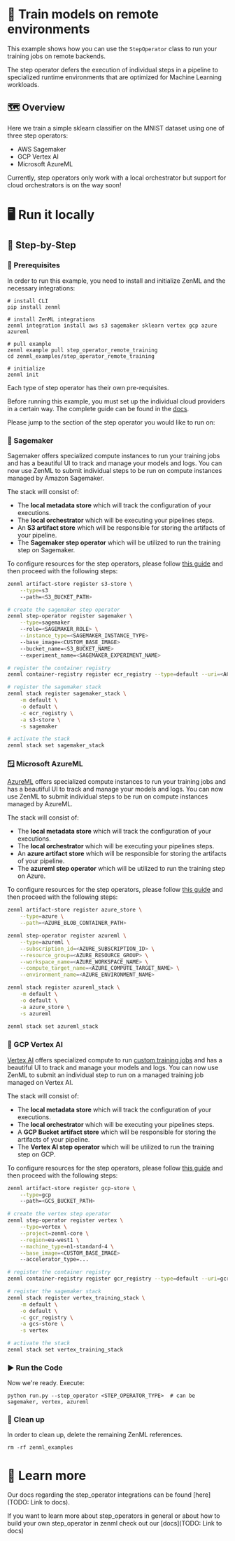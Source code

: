 # 🧮 Train models on remote environments

This example shows how you can use the `StepOperator` class to run your training jobs on remote backends.

The step operator defers the execution of individual steps in a pipeline to specialized runtime environments that are optimized for Machine Learning workloads.

## 🗺 Overview
Here we train a simple sklearn classifier on the MNIST dataset using one of three step operators:

- AWS Sagemaker
- GCP Vertex AI
- Microsoft AzureML

Currently, step operators only work with a local orchestrator but support for cloud orchestrators is on the way soon!

# 🖥 Run it locally
## 👣 Step-by-Step
### 📄 Prerequisites 
In order to run this example, you need to install and initialize ZenML and the necessary integrations:

```shell
# install CLI
pip install zenml

# install ZenML integrations
zenml integration install aws s3 sagemaker sklearn vertex gcp azure azureml

# pull example
zenml example pull step_operator_remote_training
cd zenml_examples/step_operator_remote_training

# initialize
zenml init
```

Each type of step operator has their own pre-requisites. 

Before running this example, you must set up the individual cloud providers in a certain way. The complete guide can be found in the [docs](https://docs.zenml.io/features/step-operators).

Please jump to the section of 
the step operator you would like to run on:

### 🌿 Sagemaker
Sagemaker offers specialized compute instances to run your training jobs and has a beautiful UI to track and manage your models and logs. You can now use ZenML to submit individual steps to be run on compute instances managed by Amazon Sagemaker. 

The stack will consist of:
* The **local metadata store** which will track the configuration of your 
executions.
* The **local orchestrator** which will be executing your pipelines steps.
* An **S3 artifact store** which will be responsible for storing the
artifacts of your pipeline.
* The **Sagemaker step operator** which will be utilized to run the training step on Sagemaker.

To configure resources for the step operators, please follow [this guide](https://docs.zenml.io/features/step-operators) and then proceed with the following steps:

```bash
zenml artifact-store register s3-store \
    --type=s3
    --path=<S3_BUCKET_PATH>

# create the sagemaker step operator
zenml step-operator register sagemaker \
    --type=sagemaker
    --role=<SAGEMAKER_ROLE> \
    --instance_type=<SAGEMAKER_INSTANCE_TYPE>
    --base_image=<CUSTOM_BASE_IMAGE>
    --bucket_name=<S3_BUCKET_NAME>
    --experiment_name=<SAGEMAKER_EXPERIMENT_NAME>

# register the container registry
zenml container-registry register ecr_registry --type=default --uri=<ACCOUNT_ID>.dkr.ecr.us-east-1.amazonaws.com

# register the sagemaker stack
zenml stack register sagemaker_stack \
    -m default \
    -o default \
    -c ecr_registry \
    -a s3-store \
    -s sagemaker

# activate the stack
zenml stack set sagemaker_stack
```

### 🪟 Microsoft AzureML

[AzureML](https://azure.microsoft.com/en-us/services/machine-learning/) 
offers specialized compute instances to run your training jobs and 
has a beautiful UI to track and manage your models and logs. You can now use 
ZenML to submit individual steps to be run on compute instances managed by 
AzureML.

The stack will consist of: 

* The **local metadata store** which will track the configuration of your 
executions.
* The **local orchestrator** which will be executing your pipelines steps.
* An **azure artifact store** which will be responsible for storing the
artifacts of your pipeline.
* The **azureml step operator** which will be utilized to run the training step on Azure.

To configure resources for the step operators, please follow [this guide](https://docs.zenml.io/features/step-operators) and then proceed with the following steps:

```bash
zenml artifact-store register azure_store \
    --type=azure \
    --path=<AZURE_BLOB_CONTAINER_PATH>

zenml step-operator register azureml \
    --type=azureml \
    --subscription_id=<AZURE_SUBSCRIPTION_ID> \
    --resource_group=<AZURE_RESOURCE_GROUP> \
    --workspace_name=<AZURE_WORKSPACE_NAME> \
    --compute_target_name=<AZURE_COMPUTE_TARGET_NAME> \
    --environment_name=<AZURE_ENVIRONMENT_NAME> 

zenml stack register azureml_stack \
    -m default \
    -o default \
    -a azure_store \
    -s azureml
    
zenml stack set azureml_stack
```

### 📐 GCP Vertex AI

[Vertex AI](https://cloud.google.com/vertex-ai) offers specialized compute to run 
[custom training jobs](https://cloud.google.com/vertex-ai/docs/training/custom-training) 
and has a beautiful UI to track and manage your models and logs. You can now use ZenML to submit an individual step to 
run on a managed training job managed on Vertex AI. 

The stack will consist of:
* The **local metadata store** which will track the configuration of your 
executions.
* The **local orchestrator** which will be executing your pipelines steps.
* A **GCP Bucket artifact store** which will be responsible for storing the
artifacts of your pipeline.
* The **Vertex AI step operator** which will be utilized to run the training step 
on GCP.

To configure resources for the step operators, please follow [this guide](https://docs.zenml.io/features/step-operators) and then proceed with the following steps:

```bash
zenml artifact-store register gcp-store \
    --type=gcp
    --path=<GCS_BUCKET_PATH>

# create the vertex step operator
zenml step-operator register vertex \
    --type=vertex \
    --project=zenml-core \
    --region=eu-west1 \
    --machine_type=n1-standard-4 \
    --base_image=<CUSTOM_BASE_IMAGE>
    --accelerator_type=...

# register the container registry
zenml container-registry register gcr_registry --type=default --uri=gcr.io/<PROJECT-ID>/<IMAGE>

# register the sagemaker stack
zenml stack register vertex_training_stack \
    -m default \
    -o default \
    -c gcr_registry \
    -a gcs-store \
    -s vertex

# activate the stack
zenml stack set vertex_training_stack
```

### ▶️ Run the Code
Now we're ready. Execute:

```shell
python run.py --step_operator <STEP_OPERATOR_TYPE>  # can be sagemaker, vertex, azureml
```

### 🧽 Clean up
In order to clean up, delete the remaining ZenML references.

```shell
rm -rf zenml_examples
```

# 📜 Learn more

Our docs regarding the step_operator integrations can be found [here](TODO: Link to docs).

If you want to learn more about step_operators in general or about how to build your own step_operator in zenml
check out our [docs](TODO: Link to docs)

